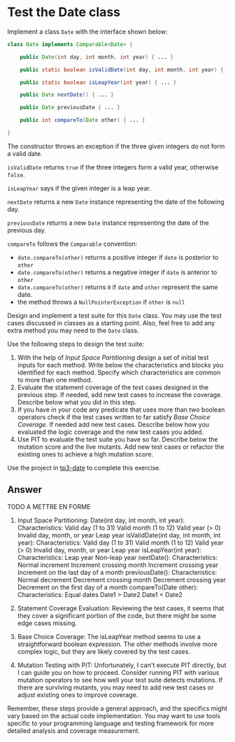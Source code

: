 # Test the Date class

Implement a class `Date` with the interface shown below:

```java
class Date implements Comparable<Date> {

    public Date(int day, int month, int year) { ... }

    public static boolean isValidDate(int day, int month, int year) { ... }

    public static boolean isLeapYear(int year) { ... }

    public Date nextDate() { ... }

    public Date previousDate { ... }

    public int compareTo(Date other) { ... }

}
```

The constructor throws an exception if the three given integers do not form a valid date.

`isValidDate` returns `true` if the three integers form a valid year, otherwise `false`.

`isLeapYear` says if the given integer is a leap year.

`nextDate` returns a new `Date` instance representing the date of the following day.

`previousDate` returns a new `Date` instance representing the date of the previous day.

`compareTo` follows the `Comparable` convention:

- `date.compareTo(other)` returns a positive integer if `date` is posterior to `other`
- `date.compareTo(other)` returns a negative integer if `date` is anterior to `other`
- `date.compareTo(other)` returns `0` if `date` and `other` represent the same date.
- the method throws a `NullPointerException` if `other` is `null`

Design and implement a test suite for this `Date` class.
You may use the test cases discussed in classes as a starting point.
Also, feel free to add any extra method you may need to the `Date` class.

Use the following steps to design the test suite:

1. With the help of _Input Space Partitioning_ design a set of initial test inputs for each method. Write below the characteristics and blocks you identified for each method. Specify which characteristics are common to more than one method.
2. Evaluate the statement coverage of the test cases designed in the previous step. If needed, add new test cases to increase the coverage. Describe below what you did in this step.
3. If you have in your code any predicate that uses more than two boolean operators check if the test cases written to far satisfy _Base Choice Coverage_. If needed add new test cases. Describe below how you evaluated the logic coverage and the new test cases you added.
4. Use PIT to evaluate the test suite you have so far. Describe below the mutation score and the live mutants. Add new test cases or refactor the existing ones to achieve a high mutation score.

Use the project in [tp3-date](../code/tp3-date) to complete this exercise.

## Answer

TODO A METTRE EN FORME

1. Input Space Partitioning:
   Date(int day, int month, int year):
   Characteristics:
   Valid day (1 to 31)
   Valid month (1 to 12)
   Valid year (> 0)
   Invalid day, month, or year
   Leap year
   isValidDate(int day, int month, int year):
   Characteristics:
   Valid day (1 to 31)
   Valid month (1 to 12)
   Valid year (> 0)
   Invalid day, month, or year
   Leap year
   isLeapYear(int year):
   Characteristics:
   Leap year
   Non-leap year
   nextDate():
   Characteristics:
   Normal increment
   Increment crossing month
   Increment crossing year
   Increment on the last day of a month
   previousDate():
   Characteristics:
   Normal decrement
   Decrement crossing month
   Decrement crossing year
   Decrement on the first day of a month
   compareTo(Date other):
   Characteristics:
   Equal dates
   Date1 > Date2
   Date1 < Date2
2. Statement Coverage Evaluation:
   Reviewing the test cases, it seems that they cover a significant portion of the code, but there might be some edge cases missing.

3. Base Choice Coverage:
   The isLeapYear method seems to use a straightforward boolean expression. The other methods involve more complex logic, but they are likely covered by the test cases.

4. Mutation Testing with PIT:
   Unfortunately, I can't execute PIT directly, but I can guide you on how to proceed. Consider running PIT with various mutation operators to see how well your test suite detects mutations. If there are surviving mutants, you may need to add new test cases or adjust existing ones to improve coverage.

Remember, these steps provide a general approach, and the specifics might vary based on the actual code implementation. You may want to use tools specific to your programming language and testing framework for more detailed analysis and coverage measurement.
